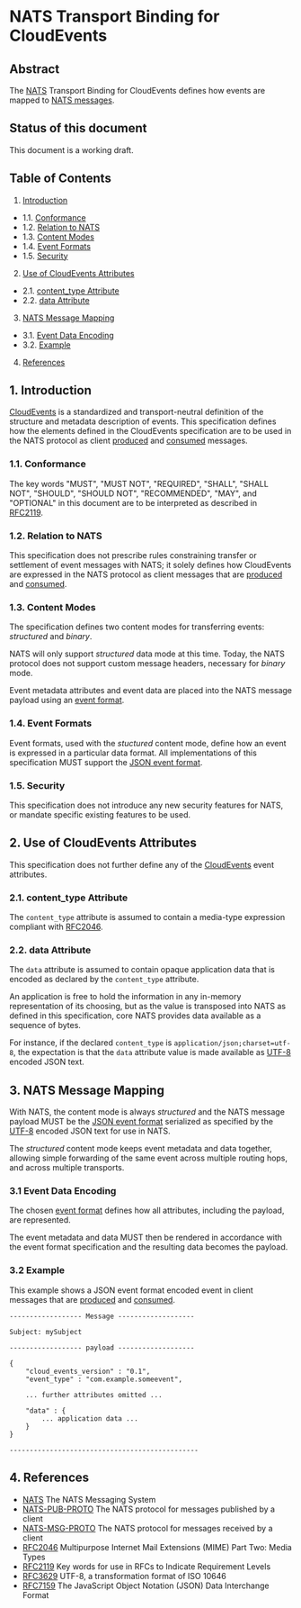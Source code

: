 # NATS Transport Binding for CloudEvents

## Abstract

The [NATS][NATS] Transport Binding for CloudEvents defines how events are mapped to [NATS messages][NATS-MSG-PROTO].

## Status of this document

This document is a working draft.

## Table of Contents

1. [Introduction](#1-introduction)
- 1.1. [Conformance](#11-conformance)
- 1.2. [Relation to NATS](#12-relation-to-nats)
- 1.3. [Content Modes](#13-content-modes)
- 1.4. [Event Formats](#14-event-formats)
- 1.5. [Security](#15-security)
2. [Use of CloudEvents Attributes](#2-use-of-cloudevents-attributes)
- 2.1. [content_type Attribute](#21-contenttype-attribute)
- 2.2. [data Attribute](#22-data-attribute)
3. [NATS Message Mapping](#3-nats-message-mapping)
- 3.1. [Event Data Encoding](#31-event-data-encoding)
- 3.2. [Example](#32-example)
4. [References](#4-references)

## 1. Introduction

[CloudEvents][CE] is a standardized and transport-neutral definition of the
structure and metadata description of events. This specification defines how
the elements defined in the CloudEvents specification are to be used in the
NATS protocol as client [produced][NATS-PUB-PROTO] and [consumed][NATS-MSG-PROTO]
messages.

### 1.1. Conformance

The key words "MUST", "MUST NOT", "REQUIRED", "SHALL", "SHALL NOT", "SHOULD",
"SHOULD NOT", "RECOMMENDED", "MAY", and "OPTIONAL" in this document are to be
interpreted as described in [RFC2119][RFC2119].

### 1.2. Relation to NATS

This specification does not prescribe rules constraining transfer or settlement
of event messages with NATS; it solely defines how CloudEvents are expressed
in the NATS protocol as client messages that are [produced][NATS-PUB-PROTO] 
and [consumed][NATS-MSG-PROTO].

### 1.3. Content Modes

The specification defines two content modes for transferring events:
*structured* and *binary*.

NATS will only support *structured* data mode at this time.  Today, the
NATS protocol does not support custom message headers, necessary for
*binary* mode.

Event metadata attributes and event data are placed into the NATS message
payload using an [event format](#14-event-formats).

### 1.4. Event Formats

Event formats, used with the *stuctured* content mode, define how an event is
expressed in a particular data format. All implementations of this
specification MUST support the [JSON event format][JSON-format].

### 1.5. Security

This specification does not introduce any new security features for NATS, or
mandate specific existing features to be used.

## 2. Use of CloudEvents Attributes

This specification does not further define any of the [CloudEvents][CE] event
attributes.

### 2.1. content_type Attribute

The `content_type` attribute is assumed to contain a media-type expression
compliant with [RFC2046][RFC2046].

### 2.2. data Attribute

The `data` attribute is assumed to contain opaque application data that is
encoded as declared by the `content_type` attribute.

An application is free to hold the information in any in-memory representation
of its choosing, but as the value is transposed into NATS as defined in this
specification, core NATS provides data available as a sequence of bytes.

For instance, if the declared `content_type` is
`application/json;charset=utf-8`, the expectation is that the `data` attribute
value is made available as [UTF-8][RFC3629] encoded JSON text.

## 3. NATS Message Mapping

With NATS, the content mode is always *structured* and the NATS message
payload MUST be the [JSON event format][JSON-format] serialized as
specified by the [UTF-8][RFC3629] encoded JSON text for use in NATS.

The *structured* content mode keeps event metadata and data together,
allowing simple forwarding of the same event across multiple routing
hops, and across multiple transports.

### 3.1 Event Data Encoding

The chosen [event format](#14-event-formats) defines how all attributes,
including the payload, are represented.

The event metadata and data MUST then be rendered in accordance with the event
format specification and the resulting data becomes the payload.

### 3.2 Example

This example shows a JSON event format encoded event in client
messages that are [produced][NATS-PUB-PROTO] and [consumed][NATS-MSG-PROTO].

``` text
------------------ Message -------------------

Subject: mySubject

------------------ payload -------------------

{
    "cloud_events_version" : "0.1",
    "event_type" : "com.example.someevent",

    ... further attributes omitted ...

    "data" : {
        ... application data ...
    }
}

-----------------------------------------------
```

## 4. References

- [NATS][NATS] The NATS Messaging System
- [NATS-PUB-PROTO][NATS-PUB-PROTO] The NATS protocol for messages published by a client
- [NATS-MSG-PROTO][NATS-MSG-PROTO] The NATS protocol for messages received by a client
- [RFC2046][RFC2046] Multipurpose Internet Mail Extensions (MIME) Part Two: 
  Media Types
- [RFC2119][RFC2119] Key words for use in RFCs to Indicate Requirement Levels
- [RFC3629][RFC3629] UTF-8, a transformation format of ISO 10646
- [RFC7159][RFC7159] The JavaScript Object Notation (JSON) Data Interchange Format

[CE]: ./spec.md
[JSON-format]: ./json-format.md
[NATS]: https://nats.io
[NATS-PUB-PROTO]: https://nats.io/documentation/internals/nats-protocol/#PUB
[NATS-MSG-PROTO]: https://nats.io/documentation/internals/nats-protocol/#MSG
[JSON-Value]: https://tools.ietf.org/html/rfc7159#section-3
[RFC2046]: https://tools.ietf.org/html/rfc2046
[RFC2119]: https://tools.ietf.org/html/rfc2119
[RFC3629]: https://tools.ietf.org/html/rfc3629
[RFC7159]: https://tools.ietf.org/html/rfc7159